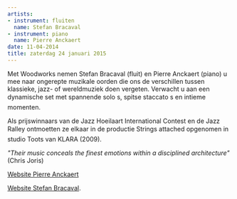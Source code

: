 ```yaml
---
artists:
- instrument: fluiten
  name: Stefan Bracaval
- instrument: piano
  name: Pierre Anckaert
date: 11-04-2014
title: zaterdag 24 januari 2015
---
```

Met Woodworks nemen Stefan Bracaval (fluit) en Pierre Anckaert (piano) u mee naar ongerepte muzikale oorden 
die ons de verschillen tussen klassieke, jazz- of wereldmuziek doen vergeten. Verwacht u aan een dynamische 
set met spannende solo s, spitse staccato s en intieme momenten. 

Als prijswinnaars van de Jazz Hoeilaart International Contest en de Jazz Ralley ontmoetten ze elkaar 
in de productie Strings attached opgenomen in studio Toots van KLARA (2009). 

*"Their music conceals the finest emotions within a disciplined architecture"* (Chris Joris)

[Website Pierre Anckaert](http://www.pierreanckaert.com/#!woodworks/cg4u) 

[Website Stefan Bracaval](http://www.stefanbracaval.com/index.htm).